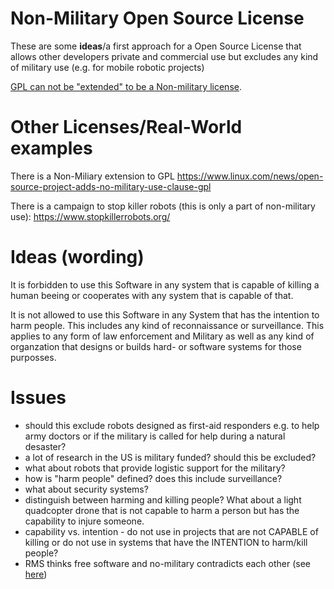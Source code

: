 # Non-Military Open Source License
These are some **ideas**/a first approach for a Open Source License that allows other developers private and commercial use but excludes any kind of military use (e.g. for mobile robotic projects)

[GPL can not be "extended" to be a Non-military license](https://www.gnu.org/licenses/gpl-faq.en.html#NoMilitary).

# Other Licenses/Real-World examples

There is a Non-Miliary extension to GPL https://www.linux.com/news/open-source-project-adds-no-military-use-clause-gpl

There is a campaign to stop killer robots (this is only a part of non-military use): https://www.stopkillerrobots.org/

# Ideas (wording)

It is forbidden to use this Software in any system that is capable of killing a human beeing or cooperates with any system that is capable of that.

It is not allowed to use this Software in any System that has the intention to harm people. This includes any kind of reconnaissance or surveillance. This applies to any form of law enforcement and Military as well as any kind of organzation that designs or builds hard- or software systems for those purposses.

# Issues

 - should this exclude robots designed as first-aid responders e.g. to help army doctors or if the military is called for help during a natural desaster?
 - a lot of research in the US is military funded? should this be excluded?
 - what about robots that provide logistic support for the military?
 - how is "harm people" defined? does this include surveillance?
 - what about security systems?
 - distinguish between harming and killing people? What about a light quadcopter drone that is not capable to harm a person but has the capability to injure someone.
 - capability vs. intention - do not use in projects that are not CAPABLE of killing or do not use in systems that have the INTENTION to harm/kill people?
 - RMS thinks free software and no-military contradicts each other (see [here](https://www.gnu.org/philosophy/programs-must-not-limit-freedom-to-run.html))
